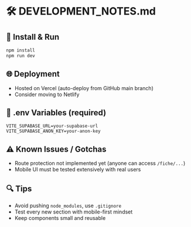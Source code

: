 # 🛠 DEVELOPMENT\_NOTES.md

## 🧪 Install & Run

```bash
npm install
npm run dev
```

## 🌐 Deployment

* Hosted on Vercel (auto-deploy from GitHub main branch)
* Consider moving to Netlify

## 🔐 .env Variables (required)

```
VITE_SUPABASE_URL=your-supabase-url
VITE_SUPABASE_ANON_KEY=your-anon-key
```

## ⚠️ Known Issues / Gotchas

* Route protection not implemented yet (anyone can access `/fiche/...`)
* Mobile UI must be tested extensively with real users

## 🔍 Tips

* Avoid pushing `node_modules`, use `.gitignore`
* Test every new section with mobile-first mindset
* Keep components small and reusable
